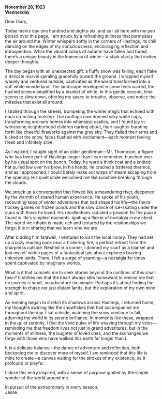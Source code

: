 
**November 28, 1923**  
**Wednesday**

Dear Diary,

Today marks day one hundred and eighty-six, and as I sit here with my pen poised over this page, I am struck by a refreshing stillness that permeates the air around me. Winter whispers softly in the corners of Hastings, its chill dancing on the edges of my consciousness, encouraging reflection and introspection. While the vibrant colors of autumn have fallen and faded, there’s a unique beauty in the leanness of winter—a stark clarity that invites deeper thoughts.

The day began with an unexpected gift: a fluffy snow was falling, each flake a delicate marvel spiraling gracefully toward the ground. I wrapped myself warmly and ventured outside, captivated as the world transformed into a soft white wonderland. The landscape enveloped in snow feels sacred, the hushed silence amplified by a blanket of white. In this gentle cocoon, time seems to slow down, offering me space to breathe, observe, and notice the miracles that exist all around.

I strolled through the streets, trumpeting the winter magic that echoed with each crunching footstep. The rooftops now donned silky white caps, transforming ordinary homes into whimsical castles, and I found joy in witnessing neighborhood children darting about, their laughter bursting forth like cheerful fireworks against the grey sky. They flailed their arms and kicked at the snow, faces flushed with excitement—each moment feeling fresh and infinitely alive.

As I walked, I caught sight of an older gentleman—Mr. Thompson, a figure who has been part of Hastings longer than I can remember, hunched over by his usual spot on the bench. Today, he wore a thick coat and a knitted hat pulled low over his brow. In his hands, he cradled a battered thermos, and as I approached, I could barely make out wisps of steam escaping from the opening. His quiet smile welcomed me like sunshine breaking through the clouds.

We struck up a conversation that flowed like a meandering river, deepened by the warmth of shared human experience. He spoke of his youth, recounting tales of winter adventures that had shaped his life—the fierce hockey games on frozen ponds and the slow dance of ice-skating under the stars with those he loved. His recollections radiated a passion for the pause found in life's simplest moments, igniting a flicker of nostalgia in my chest. The world we inhabit is made rich and textured by the relationships we forge; it is in sharing that we learn who we are.

After bidding him farewell, I ventured to visit the local library. They had set up a cozy reading nook near a flickering fire, a perfect retreat from the sharpness outside. Nestled in a corner, I donned my scarf as a blanket and lost myself within pages of a fantastical tale about explorers braving unknown lands. There, I felt a surge of yearning—a nostalgia for times spent captivated by imaginary worlds.

What is it that compels me to seek stories beyond the confines of this small town? It strikes me that the heart always stirs homeward to remind me that no journey is small, no adventure too simple. Perhaps it’s about finding the strength to chase not just distant lands, but the exploration of my own mind and spirit. 

As evening began to stretch its shadows across Hastings, I returned home, my thoughts swirling like the snowflakes that had accompanied me throughout the day. I sat outside, watching the snow continue to fall, adorning the world in its serene brilliance. In moments like these, wrapped in the quiet serenity, I feel the vivid pulse of life weaving through my veins—reminding me that freedom lives not just in grand adventures, but in the moments of stillness, the laughter of loved ones, and the exchanges we forge with those who have walked this earth far longer than I.

It is a delicate balance—the dance of adventure and reflection, both beckoning me to discover more of myself. I am reminded that this life is mine to create—a canvas waiting for the strokes of my existence, be it profound or playful.

I close this entry inspired, with a sense of purpose ignited by the simple wonder of the world around me. 

In pursuit of the extraordinary in every season,  
Jesse
